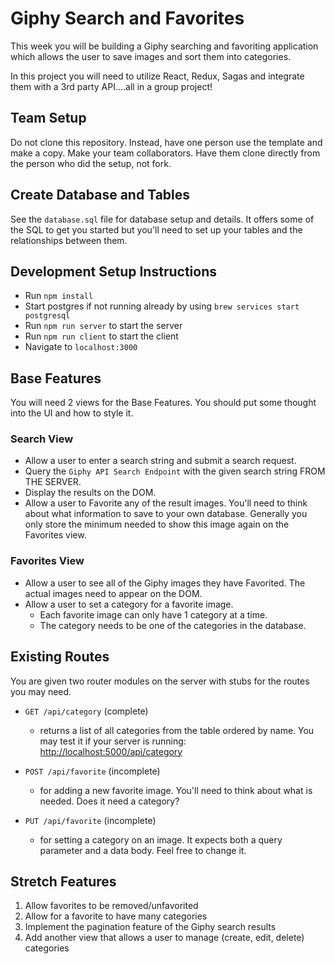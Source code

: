 # Giphy Search and Favorites

This week you will be building a Giphy searching and favoriting application which allows the user to save images and sort them into categories.

In this project you will need to utilize React, Redux, Sagas and integrate them with a 3rd party API....all in a group project!

## Team Setup
Do not clone this repository. Instead, have one person use the template and make a copy. Make your team collaborators. Have them clone directly from the person who did the setup, not fork.


## Create Database and Tables

See the `database.sql` file for database setup and details. It offers some of the SQL to get you started but you'll need to set up your tables and the relationships between them. 


## Development Setup Instructions

* Run `npm install`
* Start postgres if not running already by using `brew services start postgresql`
* Run `npm run server` to start the server
* Run `npm run client` to start the client
* Navigate to `localhost:3000`


## Base Features

You will need 2 views for the Base Features. You should put some thought into the UI and how to style it.


### Search View

- Allow a user to enter a search string and submit a search request.
- Query the `Giphy API Search Endpoint` with the given search string FROM THE SERVER.
- Display the results on the DOM.
- Allow a user to Favorite any of the result images. You'll need to think about what information to save to your own database. Generally you only store the minimum needed to show this image again on the Favorites view.


### Favorites View

- Allow a user to see all of the Giphy images they have Favorited. The actual images need to appear on the DOM.
- Allow a user to set a category for a favorite image.
    - Each favorite image can only have 1 category at a time.
    - The category needs to be one of the categories in the database.


## Existing Routes

You are given two router modules on the server with stubs for the routes you may need.

- `GET /api/category` (complete)
    - returns a list of all categories from the table ordered by name. You may test it if your server is running: [http://localhost:5000/api/category](http://localhost:5000/api/category)

- `POST /api/favorite` (incomplete)
    - for adding a new favorite image. You'll need to think about what is needed. Does it need a category?

- `PUT /api/favorite` (incomplete)
    - for setting a category on an image. It expects both a query parameter and a data body. Feel free to change it.


## Stretch Features

1. Allow favorites to be removed/unfavorited
2. Allow for a favorite to have many categories
3. Implement the pagination feature of the Giphy search results
4. Add another view that allows a user to manage (create, edit, delete) categories

